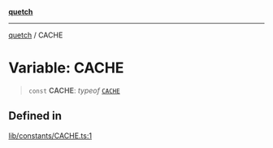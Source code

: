 [**quetch**](../README.md)

***

[quetch](../README.md) / CACHE

# Variable: CACHE

> `const` **CACHE**: *typeof* [`CACHE`](CACHE.md)

## Defined in

[lib/constants/CACHE.ts:1](https://github.com/nevoland/quetch/blob/db84578eb5eba15d3388a1c2cfad7cc80fe9fbe6/lib/constants/CACHE.ts#L1)
